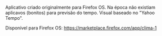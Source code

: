 Aplicativo criado originalmente para Firefox OS. Na época não existiam aplicavos (bonitos) para previsão do tempo.
Visual baseado no "Yahoo Tempo".

Disponível para Firefox OS: https://marketplace.firefox.com/app/clima-1
